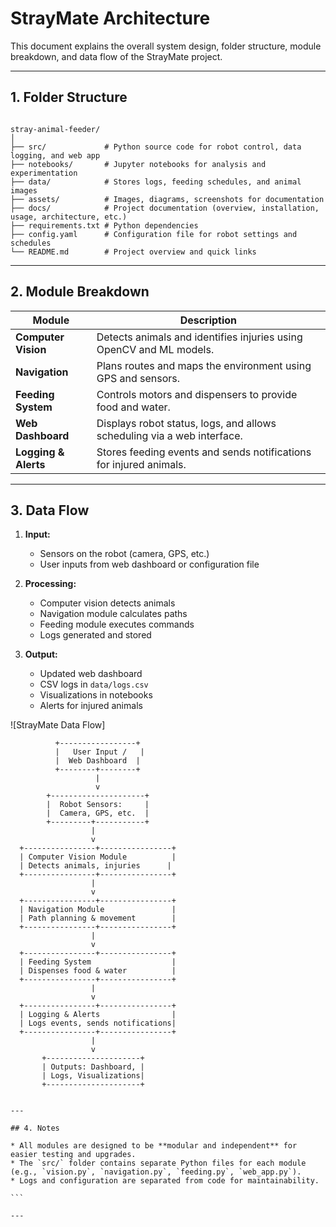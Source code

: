 
# StrayMate Architecture

This document explains the overall system design, folder structure, module breakdown, and data flow of the StrayMate project.

---

## 1. Folder Structure

```

stray-animal-feeder/
│
├── src/             # Python source code for robot control, data logging, and web app
├── notebooks/       # Jupyter notebooks for analysis and experimentation
├── data/            # Stores logs, feeding schedules, and animal images
├── assets/          # Images, diagrams, screenshots for documentation
├── docs/            # Project documentation (overview, installation, usage, architecture, etc.)
├── requirements.txt # Python dependencies
├── config.yaml      # Configuration file for robot settings and schedules
└── README.md        # Project overview and quick links

````

---

## 2. Module Breakdown

| Module                | Description |
|----------------------|-------------|
| **Computer Vision**   | Detects animals and identifies injuries using OpenCV and ML models. |
| **Navigation**        | Plans routes and maps the environment using GPS and sensors. |
| **Feeding System**    | Controls motors and dispensers to provide food and water. |
| **Web Dashboard**     | Displays robot status, logs, and allows scheduling via a web interface. |
| **Logging & Alerts**  | Stores feeding events and sends notifications for injured animals. |

---

## 3. Data Flow

1. **Input:**  
   - Sensors on the robot (camera, GPS, etc.)  
   - User inputs from web dashboard or configuration file  

2. **Processing:**  
   - Computer vision detects animals  
   - Navigation module calculates paths  
   - Feeding module executes commands  
   - Logs generated and stored  

3. **Output:**  
   - Updated web dashboard  
   - CSV logs in `data/logs.csv`  
   - Visualizations in notebooks  
   - Alerts for injured animals  



![StrayMate Data Flow]
````
          +-----------------+
          |   User Input /   |
          |  Web Dashboard  |
          +--------+--------+
                   |
                   v
        +---------------------+
        |  Robot Sensors:     |
        |  Camera, GPS, etc.  |
        +---------+-----------+
                  |
                  v
  +----------------+----------------+
  | Computer Vision Module          |
  | Detects animals, injuries      |
  +----------------+----------------+
                  |
                  v
  +----------------+----------------+
  | Navigation Module               |
  | Path planning & movement        |
  +----------------+----------------+
                  |
                  v
  +----------------+----------------+
  | Feeding System                  |
  | Dispenses food & water          |
  +----------------+----------------+
                  |
                  v
  +----------------+----------------+
  | Logging & Alerts                |
  | Logs events, sends notifications|
  +----------------+----------------+
                  |
                  v
       +---------------------+
       | Outputs: Dashboard, |
       | Logs, Visualizations|
       +---------------------+


---

## 4. Notes

* All modules are designed to be **modular and independent** for easier testing and upgrades.
* The `src/` folder contains separate Python files for each module (e.g., `vision.py`, `navigation.py`, `feeding.py`, `web_app.py`).
* Logs and configuration are separated from code for maintainability.

```

---
